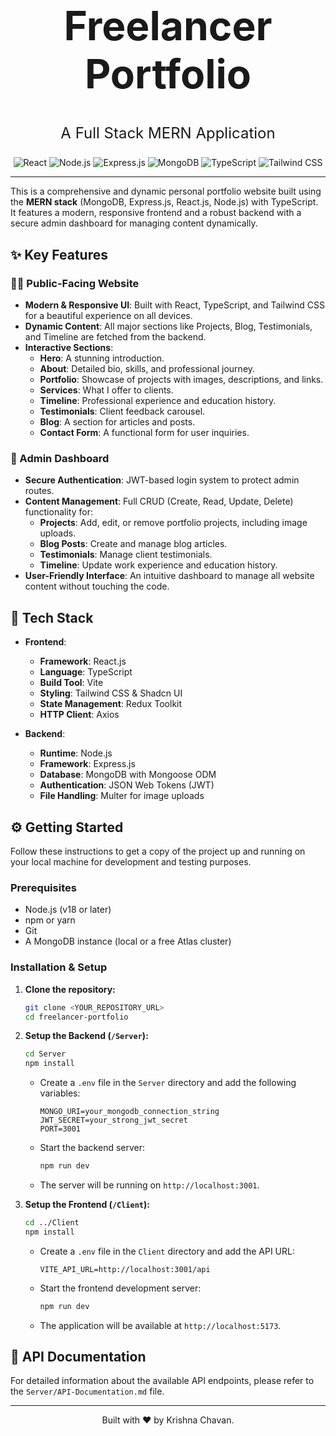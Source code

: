 <div align="center">
  <h1 style="font-size: 4rem; font-weight: bold;">Freelancer Portfolio</h1>
  <p style="font-size: 1.5rem;">A Full Stack MERN Application</p>

  <div>
    <img src="https://img.shields.io/badge/React-20232A?style=for-the-badge&logo=react&logoColor=61DAFB" alt="React"/>
    <img src="https://img.shields.io/badge/Node.js-339933?style=for-the-badge&logo=nodedotjs&logoColor=white" alt="Node.js"/>
    <img src="https://img.shields.io/badge/Express.js-000000?style=for-the-badge&logo=express&logoColor=white" alt="Express.js"/>
    <img src="https://img.shields.io/badge/MongoDB-47A248?style=for-the-badge&logo=mongodb&logoColor=white" alt="MongoDB"/>
    <img src="https://img.shields.io/badge/TypeScript-3178C6?style=for-the-badge&logo=typescript&logoColor=white" alt="TypeScript"/>
    <img src="https://img.shields.io/badge/Tailwind_CSS-38B2AC?style=for-the-badge&logo=tailwind-css&logoColor=white" alt="Tailwind CSS"/>
  </div>
</div>

---

This is a comprehensive and dynamic personal portfolio website built using the **MERN stack** (MongoDB, Express.js, React.js, Node.js) with TypeScript. It features a modern, responsive frontend and a robust backend with a secure admin dashboard for managing content dynamically.

## ✨ Key Features

### 👨‍💻 Public-Facing Website
- **Modern & Responsive UI**: Built with React, TypeScript, and Tailwind CSS for a beautiful experience on all devices.
- **Dynamic Content**: All major sections like Projects, Blog, Testimonials, and Timeline are fetched from the backend.
- **Interactive Sections**:
  - **Hero**: A stunning introduction.
  - **About**: Detailed bio, skills, and professional journey.
  - **Portfolio**: Showcase of projects with images, descriptions, and links.
  - **Services**: What I offer to clients.
  - **Timeline**: Professional experience and education history.
  - **Testimonials**: Client feedback carousel.
  - **Blog**: A section for articles and posts.
  - **Contact Form**: A functional form for user inquiries.

### 🔐 Admin Dashboard
- **Secure Authentication**: JWT-based login system to protect admin routes.
- **Content Management**: Full CRUD (Create, Read, Update, Delete) functionality for:
  - **Projects**: Add, edit, or remove portfolio projects, including image uploads.
  - **Blog Posts**: Create and manage blog articles.
  - **Testimonials**: Manage client testimonials.
  - **Timeline**: Update work experience and education history.
- **User-Friendly Interface**: An intuitive dashboard to manage all website content without touching the code.

## 🚀 Tech Stack

- **Frontend**:
  - **Framework**: React.js
  - **Language**: TypeScript
  - **Build Tool**: Vite
  - **Styling**: Tailwind CSS & Shadcn UI
  - **State Management**: Redux Toolkit
  - **HTTP Client**: Axios

- **Backend**:
  - **Runtime**: Node.js
  - **Framework**: Express.js
  - **Database**: MongoDB with Mongoose ODM
  - **Authentication**: JSON Web Tokens (JWT)
  - **File Handling**: Multer for image uploads

## ⚙️ Getting Started

Follow these instructions to get a copy of the project up and running on your local machine for development and testing purposes.

### Prerequisites
- Node.js (v18 or later)
- npm or yarn
- Git
- A MongoDB instance (local or a free Atlas cluster)

### Installation & Setup

1.  **Clone the repository:**
    ```sh
    git clone <YOUR_REPOSITORY_URL>
    cd freelancer-portfolio
    ```

2.  **Setup the Backend (`/Server`):**
    ```sh
    cd Server
    npm install
    ```
    - Create a `.env` file in the `Server` directory and add the following variables:
      ```env
      MONGO_URI=your_mongodb_connection_string
      JWT_SECRET=your_strong_jwt_secret
      PORT=3001
      ```
    - Start the backend server:
      ```sh
      npm run dev
      ```
    - The server will be running on `http://localhost:3001`.

3.  **Setup the Frontend (`/Client`):**
    ```sh
    cd ../Client
    npm install
    ```
    - Create a `.env` file in the `Client` directory and add the API URL:
      ```env
      VITE_API_URL=http://localhost:3001/api
      ```
    - Start the frontend development server:
      ```sh
      npm run dev
      ```
    - The application will be available at `http://localhost:5173`.

## 📝 API Documentation

For detailed information about the available API endpoints, please refer to the `Server/API-Documentation.md` file.

---

<div align="center">
  Built with ❤️ by Krishna Chavan.
</div>
